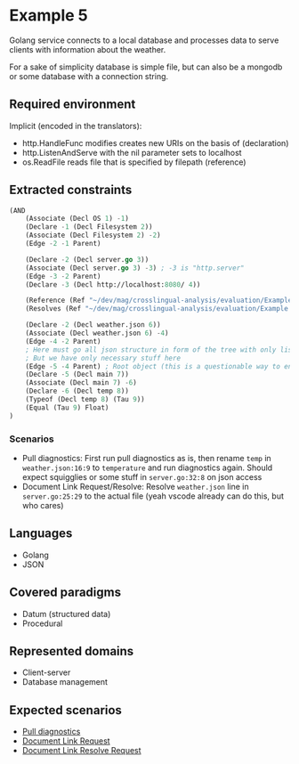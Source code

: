 # Example 5

Golang service connects to a local database and processes data to serve clients with information about the weather.

For a sake of simplicity database is simple file, but can also be a mongodb or some database with a connection string.

## Required environment

Implicit (encoded in the translators):
- http.HandleFunc modifies creates new URIs on the basis of <host> (declaration)
- http.ListenAndServe with the nil parameter sets <host> to localhost
- os.ReadFile reads file that is specified by filepath (reference)

## Extracted constraints

```lisp
(AND
    (Associate (Decl OS 1) -1)
    (Declare -1 (Decl Filesystem 2))
    (Associate (Decl Filesystem 2) -2)
    (Edge -2 -1 Parent)

    (Declare -2 (Decl server.go 3))
    (Associate (Decl server.go 3) -3) ; -3 is "http.server"
    (Edge -3 -2 Parent)
    (Declare -3 (Decl http://localhost:8080/ 4))

    (Reference (Ref "~/dev/mag/crosslingual-analysis/evaluation/Example 5/weather.json" 5) -3)
    (Resolves (Ref "~/dev/mag/crosslingual-analysis/evaluation/Example 5/weather.json" 5) (Delta 6))

    (Declare -2 (Decl weather.json 6))
    (Associate (Decl weather.json 6) -4)
    (Edge -4 -2 Parent)
    ; Here must go all json structure in form of the tree with only lists being typed
    ; But we have only necessary stuff here
    (Edge -5 -4 Parent) ; Root object (this is a questionable way to encode this)
    (Declare -5 (Decl main 7))
    (Associate (Decl main 7) -6)
    (Declare -6 (Decl temp 8))
    (Typeof (Decl temp 8) (Tau 9))
    (Equal (Tau 9) Float)
)
```

### Scenarios

- Pull diagnostics: First run pull diagnostics as is, then rename `temp` in `weather.json:16:9`
to `temperature` and run diagnostics again. Should expect squigglies or some stuff in
 `server.go:32:8` on json access
- Document Link Request/Resolve: Resolve `weather.json` line in `server.go:25:29` to the actual file
(yeah vscode already can do this, but who cares) 

## Languages

- Golang
- JSON

## Covered paradigms

- Datum (structured data)
- Procedural

## Represented domains

- Client-server
- Database management

## Expected scenarios

- [Pull diagnostics](https://microsoft.github.io/language-server-protocol/specifications/lsp/3.17/specification/#textDocument_pullDiagnostics)
- [Document Link Request](https://microsoft.github.io/language-server-protocol/specifications/lsp/3.17/specification/#textDocument_documentLink)
- [Document Link Resolve Request](https://microsoft.github.io/language-server-protocol/specifications/lsp/3.17/specification/#documentLink_resolve)